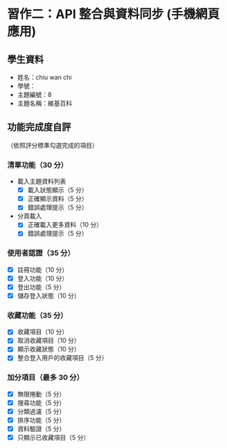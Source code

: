 # 習作二：API 整合與資料同步 (手機網頁應用)

## 學生資料

- 姓名：chiu wan chi 
- 學號：
- 主題編號：8
- 主題名稱：維基百科

## 功能完成度自評

（依照評分標準勾選完成的項目）

### 清單功能（30 分）

- 載入主題資料列表
  - [X] 載入狀態顯示（5 分）
  - [X] 正確顯示資料（5 分）
  - [X] 錯誤處理提示（5 分）
- 分頁載入
  - [X] 正確載入更多資料（10 分）
  - [X] 錯誤處理提示（5 分）

### 使用者認證（35 分）

- [X] 註冊功能（10 分）
- [X] 登入功能（10 分）
- [X] 登出功能（5 分）
- [X] 儲存登入狀態（10 分）

### 收藏功能（35 分）

- [X] 收藏項目（10 分）
- [X] 取消收藏項目（10 分）
- [X] 顯示收藏狀態（10 分）
- [X] 整合登入用戶的收藏項目（5 分）

### 加分項目（最多 30 分）

- [X] 無限捲動（5 分）
- [X] 搜尋功能（5 分）
- [X] 分類過濾（5 分）
- [X] 排序功能（5 分）
- [X] 資料驗證（5 分）
- [X] 只顯示已收藏項目（5 分）